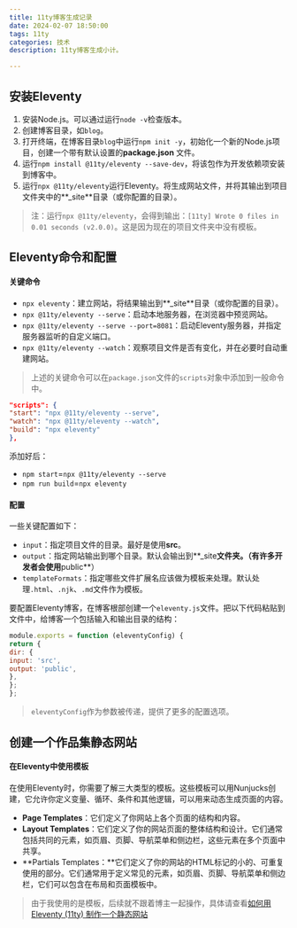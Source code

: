 ```yaml
---
title: 11ty博客生成记录
date: 2024-02-07 18:50:00
tags: 11ty
categories: 技术
description: 11ty博客生成小计。

---
```


## 安装Eleventy

1. 安装Node.js。可以通过运行`node -v`检查版本。
2. 创建博客目录，如`blog`。
3. 打开终端，在博客目录`blog`中运行`npm init -y`，初始化一个新的Node.js项目，创建一个带有默认设置的**package.json** 文件。
4. 运行`npm install @11ty/eleventy --save-dev`，将该包作为开发依赖项安装到博客中。
5. 运行`npx @11ty/eleventy`运行Eleventy。将生成网站文件，并将其输出到项目文件夹中的**_site**目录（或你配置的目录）。

> 注：运行`npx @11ty/eleventy`，会得到输出：`[11ty] Wrote 0 files in 0.01 seconds (v2.0.0)`。这是因为现在的项目文件夹中没有模板。

## Eleventy命令和配置

#### 关键命令

- `npx eleventy`：建立网站，将结果输出到**_site**目录（或你配置的目录）。
- `npx @11ty/eleventy --serve`：启动本地服务器，在浏览器中预览网站。
- `npx @11ty/eleventy --serve --port=8081`：启动Eleventy服务器，并指定服务器监听的自定义端口。
- `npx @11ty/eleventy --watch`：观察项目文件是否有变化，并在必要时自动重建网站。

> 上述的关键命令可以在`package.json`文件的`scripts`对象中添加到一般命令中。

```json
"scripts": {
"start": "npx @11ty/eleventy --serve",
"watch": "npx @11ty/eleventy --watch",
"build": "npx eleventy"
},
```

添加好后：

- `npm start`=`npx @11ty/eleventy --serve `
- `npm run build`=`npx eleventy`

#### 配置

一些关键配置如下：

- `input`：指定项目文件的目录。最好是使用**src**。
- `output`：指定网站输出到哪个目录。默认会输出到**_site**文件夹。（有许多开发者会使用**public**）
- `templateFormats`：指定哪些文件扩展名应该做为模板来处理。默认处理`.html`、`.njk`、`.md`文件作为模板。

要配置Eleventy博客，在博客根部创建一个`eleventy.js`文件。把以下代码粘贴到文件中，给博客一个包括输入和输出目录的结构：

```js
module.exports = function (eleventyConfig) {
return {
dir: {
input: 'src',
output: 'public',
},
};
};
```

> `eleventyConfig`作为参数被传递，提供了更多的配置选项。

## 创建一个作品集静态网站

#### 在Eleventy中使用模板

在使用Eleventy时，你需要了解三大类型的模板。这些模板可以用Nunjucks创建，它允许你定义变量、循环、条件和其他逻辑，可以用来动态生成页面的内容。

- **Page Templates**：它们定义了你网站上各个页面的结构和内容。
- **Layout Templates**：它们定义了你的网站页面的整体结构和设计。它们通常包括共同的元素，如页眉、页脚、导航菜单和侧边栏，这些元素在多个页面中共享。
- **Partials Templates：**它们定义了你的网站的HTML标记的小的、可重复使用的部分。它们通常用于定义常见的元素，如页眉、页脚、导航菜单和侧边栏，它们可以包含在布局和页面模板中。



> 由于我使用的是模板，后续就不跟着博主一起操作，具体请查看[如何用Eleventy (11ty) 制作一个静态网站](https://www.wbolt.com/eleventy.html)